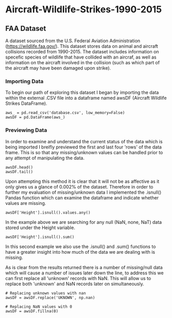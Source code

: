 # Aircraft-Wildlife-Strikes-1990-2015

## FAA Dataset
A dataset sourced from the U.S. Federal Aviation Administration (https://wildlife.faa.gov/). This dataset stores data on animal and aircraft collisions recorded from 1990-2015. The dataset includes information on specefic species of wildlife that have collided with an aircraf, as well as information on the aircraft involved in the collision (such as which part of the aircraft may have been damaged upon strike).

### Importing Data
To begin our path of exploring this dataset I began by importing the data within the external .CSV file into a dataframe named awsDF (Aircraft Wildlife Strikes DataFrame).

``` 
aws_ = pd.read_csv('database.csv', low_memory=False) 
awsDF = pd.DataFrame(aws_) 
```

### Previewing Data
In order to examine and understand the current status of the data which is being imported I breifly previewed the first and last four 'rows' of the data frame. This is so that any missing/unknown values can be handled prior to any attempt of manipulating the data.

```
awsDF.head()
awsDF.tail()
```

Upon attempting this method it is clear that it will not be as affective as it only gives us a glance of 0.002% of the dataset. Therefore in order to further my evaluation of missing/unknown data I implemented the .isnull() Pandas function which can examine the dataframe and indicate whether values are missing.

```
awsDF['Height'].isnull().values.any()
```
In the example above we are searching for any null (NaN, none, NaT) data stored under the Height variable.

```
awsDF['Height'].isnull().sum()
```
In this second example we also use the .isnull() and .sum() functions to have a greater insight into how much of the data we are dealing with is missing.

As is clear from the results returned there is a number of missing/null data which will cause a number of issues later down the line, to address this we can first replace all 'unknown' records with NaN. This will allow us to replace both 'unknown' and NaN records later on simultaneously.

```
# Replacing unknown values with nan
awsDF = awsDF.replace('UKNOWN', np.nan)

# Replacing NaN values with 0
awsDF = awsDF.fillna(0)
```
